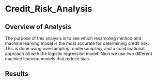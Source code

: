 # Credit_Risk_Analysis

## Overview of Analysis 
The purpose of this analysis is to see which resampling method and machine learning model is the most accurate for determining credit risk. This is done using oversampling, undersampling, and a combinational approach all with the logistic regression model. Next we use two different machine learning models that reduce bias. 

## Results 
